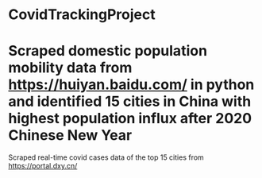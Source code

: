 # CovidTrackingProject

# Scraped domestic population mobility data from https://huiyan.baidu.com/ in python and identified 15 cities in China with highest population influx after 2020 Chinese New Year
Scraped real-time covid cases data of the top 15 cities from https://portal.dxy.cn/
